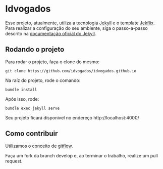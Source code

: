 # Idvogados

Esse projeto, atualmente, utiliza a tecnologia [Jekyll](https://jekyllrb.com) e o template [Jekflix](https://github.com/thiagorossener/jekflix-template). Para realizar a configuração do seu ambiente, siga o passo-a-passo descrito na [documentação oficial do Jekyll](https://jekyllrb.com/docs/).

## Rodando o projeto

Para rodar o projeto, faça o clone do mesmo:

````
git clone https://github.com/idvogados/idvogados.github.io
````

Na raíz do projeto, rode o comando:

````
bundle install
`````

Após isso, rode:

````
bundle exec jekyll serve
`````

Seu projeto ficará disponivel no endereço http://localhost:4000/

## Como contribuir

Utilizamos o conceito de [gitflow](https://www.atlassian.com/br/git/tutorials/comparing-workflows/gitflow-workflow). 

Faça um fork da branch develop e, ao terminar o trabalho, realize um pull request. 




